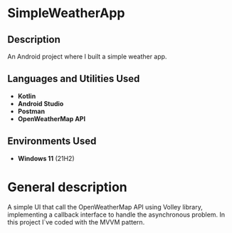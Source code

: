 # SimpleWeatherApp

<h2>Description</h2>
An Android project where I built a simple weather app.


<h2>Languages and Utilities Used</h2>

- <b>Kotlin</b> 
- <b>Android Studio</b>
- <b>Postman</b> 
- <b>OpenWeatherMap API</b> 

<h2>Environments Used </h2>

- <b>Windows 11</b> (21H2)

<h1>General description</h1>
A simple UI that call the OpenWeatherMap API using Volley library,
implementing a callback interface to handle the asynchronous problem.
In this project I`ve coded with the MVVM pattern.
<img>  
<!--
 ```diff
- text in red
+ text in green
! text in orange
# text in gray
@@ text in purple (and bold)@@
```
--!>
